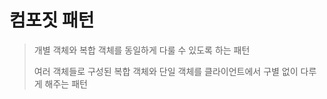 # 컴포짓 패턴

> 개별 객체와 복합 객체를 동일하게 다룰 수 있도록 하는 패턴
>
> 여러 객체들로 구성된 복합 객체와 단일 객체를 클라이언트에서 구별 없이 다루게 해주는 패턴